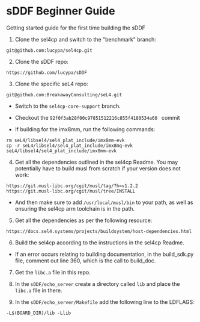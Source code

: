 # sDDF Beginner Guide
Getting started guide for the first time building the sDDF


1. Clone the sel4cp and switch to the "benchmark" branch: 
```
git@github.com:lucypa/sel4cp.git
```
  
2. Clone the sDDF repo:
```
https://github.com/lucypa/sDDF
```

3. Clone the specific seL4 repo:
```
git@github.com:BreakawayConsulting/seL4.git
```
  - Switch to the ```sel4cp-core-support``` branch.

  - Checkout the ```92f0f3ab28f00c97851512216c855f4180534a60 ``` commit 

  - If building for the imx8mm, run the following commands:
  ```
  rm seL4/libsel4/sel4_plat_include/imx8mm-evk
  cp -r seL4/libsel4/sel4_plat_include/imx8mq-evk seL4/libsel4/sel4_plat_include/imx8mm-evk
  ```


4. Get all the dependencies outlined in the sel4cp Readme.
You may potentially have to build musl from scratch if your version does not work:
```
https://git.musl-libc.org/cgit/musl/tag/?h=v1.2.2
https://git.musl-libc.org/cgit/musl/tree/INSTALL
```
  - And then make sure to add ```/usr/local/musl/bin``` to your path, as well as ensuring the sel4cp arm toolchain is in the path. 

5. Get all the dependencies as per the following resource:
```
https://docs.sel4.systems/projects/buildsystem/host-dependencies.html
```
6. Build the sel4cp according to the instructions in the sel4cp Readme.

  - If an error occurs relating to building documentation, in the build_sdk.py file, comment out line 360, which is the call to build_doc.

7. Get the ```libc.a``` file in this repo.

8. In the ```sDDF/echo_server``` create a directory called ```lib``` and place the ```libc.a``` file in there.

9. In the ```sDDF/echo_server/Makefile``` add the following line to the LDFLAGS: 
```
-L$(BOARD_DIR)/lib -Llib
````
